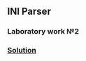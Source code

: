 ## INI Parser
### Laboratory work №2

### [Solution](https://github.com/annchous/OopLabs/tree/master/OopLabs/Shop)
